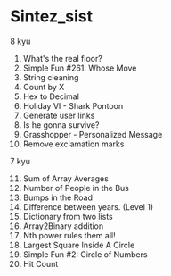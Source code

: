 # Sintez_sist
8 kyu

1. What's the real floor?
2. Simple Fun #261: Whose Move
3. String cleaning
4. Count by X
5. Hex to Decimal
6. Holiday VI - Shark Pontoon
7. Generate user links
8. Is he gonna survive?
9. Grasshopper - Personalized Message
10. Remove exclamation marks

7 kyu

11. Sum of Array Averages
12. Number of People in the Bus
13. Bumps in the Road
14. Difference between years. (Level 1)
15. Dictionary from two lists
16. Array2Binary addition
17. Nth power rules them all!
18. Largest Square Inside A Circle
19. Simple Fun #2: Circle of Numbers
20. Hit Count
